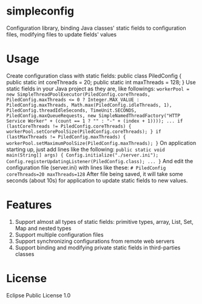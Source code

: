 # simpleconfig
Configuration library, binding Java classes' static fields to configuration files, modifying files to update fields' values

# Usage
Create configuration class with static fields:
	public class PiledConfig {
		public static int coreThreads = 20;
		public static int maxThreads = 128;
	}
Use static fields in your Java project as they are, like followings:
`
	workerPool = new SimpleThreadPoolExecutor(PiledConfig.coreThreads,
			PiledConfig.maxThreads <= 0 ? Integer.MAX_VALUE : PiledConfig.maxThreads,
			Math.max(PiledConfig.idleThreads, 1),
            PiledConfig.threadIdleSeconds, TimeUnit.SECONDS,
			PiledConfig.maxQueueRequests,
            new SimpleNamedThreadFactory("HTTP Service Worker" + (count == 1 ? "" : "-" + (index + 1))));
	...
	if (lastCoreThreads != PiledConfig.coreThreads) {
		workerPool.setCorePoolSize(PiledConfig.coreThreads);
	}
	if (lastMaxThreads != PiledConfig.maxThreads) {
		workerPool.setMaximumPoolSize(PiledConfig.maxThreads);
	}
`
On application starting up, just add lines like the following:
`
	public static void main(String[] args) {
		Config.initialize("./server.ini");
		Config.registerUpdatingListener(PiledConfig.class);
		...
	}
`
And edit the configuration file (server.ini) with lines like these:
`
	# PiledConfig
	coreThreads=20
	maxThreads=128
`
After file being saved, it will take some seconds (about 10s) for application to update static fields to new values.

# Features
1. Support almost all types of static fields: primitive types, array, List, Set, Map and nested types
2. Support multiple configuration files
3. Support synchronizing configurations from remote web servers
4. Support binding and modifying private static fields in third-parties classes 

# License
Eclipse Public License 1.0 